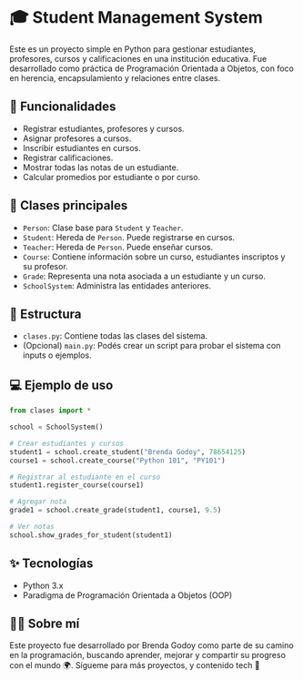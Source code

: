 # 🎓 Student Management System

Este es un proyecto simple en Python para gestionar estudiantes, profesores, cursos y calificaciones en una institución educativa. Fue desarrollado como práctica de Programación Orientada a Objetos, con foco en herencia, encapsulamiento y relaciones entre clases.

## 🚀 Funcionalidades

- Registrar estudiantes, profesores y cursos.
- Asignar profesores a cursos.
- Inscribir estudiantes en cursos.
- Registrar calificaciones.
- Mostrar todas las notas de un estudiante.
- Calcular promedios por estudiante o por curso.

## 🧠 Clases principales

- `Person`: Clase base para `Student` y `Teacher`.
- `Student`: Hereda de `Person`. Puede registrarse en cursos.
- `Teacher`: Hereda de `Person`. Puede enseñar cursos.
- `Course`: Contiene información sobre un curso, estudiantes inscriptos y su profesor.
- `Grade`: Representa una nota asociada a un estudiante y un curso.
- `SchoolSystem`: Administra las entidades anteriores.

## 📁 Estructura

- `clases.py`: Contiene todas las clases del sistema.
- (Opcional) `main.py`: Podés crear un script para probar el sistema con inputs o ejemplos.

## 💻 Ejemplo de uso

```python
from clases import *

school = SchoolSystem()

# Crear estudiantes y cursos
student1 = school.create_student("Brenda Godoy", 78654125)
course1 = school.create_course("Python 101", "PY101")

# Registrar al estudiante en el curso
student1.register_course(course1)

# Agregar nota
grade1 = school.create_grade(student1, course1, 9.5)

# Ver notas
school.show_grades_for_student(student1)
```


## ✨ Tecnologías
- Python 3.x
- Paradigma de Programación Orientada a Objetos (OOP)

## 👩‍💻 Sobre mí
Este proyecto fue desarrollado por Brenda Godoy como parte de su camino en la programación, buscando aprender, mejorar y compartir su progreso con el mundo 🌍.
Sígueme para más proyectos, y contenido tech 💖
